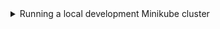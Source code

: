 <details>
<summary> Running a local development Minikube cluster </summary>

#### Context
We can build our application into a Docker image and deploy it to a local
Minikube cluster for testing.

Note that our Dockerfile is setting `RAILS_ENV=production` as a default when
building our image for Minikube. Why? Because RAILS_ENV changes application 
behaviour and we want to simulate production as much as possible inside our 
cluster. With N pods of our application running inside our Minikube cluster,
a local Sqlite database per pod isn't going to cut it.

#### Requirements
* Docker

#### Minikube setup
We install binaries into `~/.local/bin` so as to not require sudo permissions.
Subsequent Rake tasks assume binaries are in this location, so you may want
to add it to your `$PATH`.

```bash 
❯ bundle exec rake kubectl:install
❯ bundle exec rake minikube:install
```

#### Starting Minikube
```bash 
❯ bundle exec rake minikube:start
😄  minikube v1.27.0 on Debian bullseye/sid
🆕  Kubernetes 1.25.0 is now available. If you would like to upgrade, specify: --kubernetes-version=v1.25.0
✨  Using the docker driver based on existing profile
👍  Starting control plane node minikube in cluster minikube
🚜  Pulling base image ...
🏃  Updating the running docker "minikube" container ...
🐳  Preparing Kubernetes v1.22.3 on Docker 20.10.17 ...
🔎  Verifying Kubernetes components...
    ▪ Using image gcr.io/k8s-minikube/storage-provisioner:v5
🌟  Enabled addons: storage-provisioner, default-storageclass

❗  /home/josh/.local/bin/kubectl is version 1.25.2, which may have incompatibilites with Kubernetes 1.22.3.
    ▪ Want kubectl v1.22.3? Try 'minikube kubectl -- get pods -A'
🏄  Done! kubectl is now configured to use "minikube" cluster and "default" namespace by default
```

At this point we should be able to see all of the pods running in our cluster,
in the `kube-system` namespace.
```
❯ ~/.local/bin/kubectl get pods --all-namespaces
NAMESPACE     NAME                               READY   STATUS    RESTARTS        AGE
kube-system   coredns-78fcd69978-tplgx           1/1     Running   2 (6m23s ago)   1h7m
kube-system   etcd-minikube                      1/1     Running   3 (6m28s ago)   1h7m
kube-system   kube-apiserver-minikube            1/1     Running   2 (6m38s ago)   1h7m
kube-system   kube-controller-manager-minikube   1/1     Running   3 (6m28s ago)   1h7m
kube-system   kube-proxy-7xkts                   1/1     Running   3 (6m28s ago)   1h7m
kube-system   kube-scheduler-minikube            1/1     Running   3 (6m28s ago)   1h7m
kube-system   storage-provisioner                1/1     Running   4 (6m28s ago)   1h7m
```

#### Seeding Kubernetes secrets
Because our Dockerised app defaults to using `RAILS_ENV=production`, we need to
ensure the `SECRET_KEY_BASE` environment variable is set and passed to the app.
To do this we generate a secure string and store as a Kubernetes secret, that 
the application has access to:
```
❯ bundle exec rake app:seed_secret_key_base
secret/secret-key-base created
```

In reality k8s secrets are just base64 encoded strings, so in production, we'd
likely want to use something else e.g. [Hashicorp Vault](https://github.com/hashicorp/vault) or [Bitnami Sealed Secrets](https://github.com/bitnami-labs/sealed-secrets).


#### Applying our Kubernetes manifests
Next up is deploying our k8s manifests to the cluster to create our Service and
Deployment.
```
❯ bundle exec rake app:apply
Sending build context to Docker daemon  7.401MB
Step 1/28 : ARG RUBY_VERSION=2.7.1
Step 2/28 : ARG BASE_IMAGE=ruby:$RUBY_VERSION-alpine3.11
Step 3/28 : ARG RAILS_ENV=production
Step 4/28 : ARG NODE_ENV=production
Step 5/28 : FROM $BASE_IMAGE AS base
2.7.1-alpine3.11: Pulling from library/ruby
** SNIP **
Successfully built d6a25ad15d6c
Successfully tagged ops-heycamp-josh:latest
deployment.apps/ops-heycamp-josh created
service/ops-heycamp-josh created
deployment.apps/mysql created
service/mysql created
persistentvolumeclaim/mysql-pv-claim created
==> Service available at http://192.168.0.1:32029
```

This will build our application image within Minikube Docker context and apply
our manifests.

We can see the final line of output contains the endpoint we can reach our 
service on, in this case `http://192.168.0.1:32029`

If we look at the pods now deployed to our cluster:
```
❯ ~/.local/bin/kubectl get pods --all-namespaces
NAMESPACE     NAME                                READY   STATUS    RESTARTS        AGE
default       mysql-b94cb54c5-wdkqf               1/1     Running   0               3m28s
default       ops-heycamp-josh-55b94874db-57vwc   0/1     Running   3 (3m7s ago)    3m28s
default       ops-heycamp-josh-55b94874db-5ljzd   0/1     Running   3 (3m7s ago)    3m28s
default       ops-heycamp-josh-55b94874db-7j6zf   0/1     Running   3 (3m7s ago)    3m28s
default       ops-heycamp-josh-55b94874db-ck6qw   0/1     Running   3 (3m7s ago)    3m28s
default       ops-heycamp-josh-55b94874db-fd4wk   0/1     Running   3 (3m7s ago)    3m28s
default       ops-heycamp-josh-55b94874db-hlv5b   0/1     Running   3 (3m10s ago)   3m28s
default       ops-heycamp-josh-55b94874db-st5f7   0/1     Running   3 (3m6s ago)    3m28s
default       ops-heycamp-josh-55b94874db-wb8zt   0/1     Running   3 (3m7s ago)    3m28s
default       ops-heycamp-josh-55b94874db-xswmd   0/1     Running   3 (3m7s ago)    3m28s
default       ops-heycamp-josh-55b94874db-zgdpr   0/1     Running   3 (3m7s ago)    3m28s
kube-system   coredns-78fcd69978-tplgx            1/1     Running   2 (31m ago)     5h32m
kube-system   etcd-minikube                       1/1     Running   3 (31m ago)     1h32m
kube-system   kube-apiserver-minikube             1/1     Running   2 (31m ago)     1h32m
kube-system   kube-controller-manager-minikube    1/1     Running   3 (31m ago)     1h32m
kube-system   kube-proxy-7xkts                    1/1     Running   3 (31m ago)     1h32m
kube-system   kube-scheduler-minikube             1/1     Running   3 (31m ago)     1h32m
kube-system   storage-provisioner                 1/1     Running   4 (31m ago)     1h32m
```
We can see our application and db pods running. The application is running but
failing readiness checks, because we haven't created our DB yet, let's do that
now.


#### DB setup/migrations
```
❯ bundle exec rake app:db_setup
Created database 'ops-heycamp-josh_production'
D, [2022-09-29T13:48:59.975568 #31] DEBUG -- :    (0.2ms)  SET  @@SESSION.sql_mode = CONCAT(CONCAT(@@sql_mode, ',STRICT_ALL_TABLES'), ',NO_AUTO_VALUE_ON_ZERO'),  @@SESSION.sql_auto_is_null = 0, @@SESSION.wait_timeout = 2147483
-- create_table("microposts", {:force=>:cascade})
D, [2022-09-29T13:48:59.980900 #31] DEBUG -- :    (0.2ms)  SET  @@SESSION.sql_mode = CONCAT(CONCAT(@@sql_mode, ',STRICT_ALL_TABLES'), ',NO_AUTO_VALUE_ON_ZERO'),  @@SESSION.sql_auto_is_null = 0, @@SESSION.wait_timeout = 2147483
** SNIP**
D, [2022-09-29T13:49:09.892606 #31] DEBUG -- :    (2.3ms)  COMMIT
D, [2022-09-29T13:49:09.892763 #31] DEBUG -- :    (0.1ms)  BEGIN
D, [2022-09-29T13:49:09.893725 #31] DEBUG -- :   SQL (0.1ms)  INSERT INTO `relationships` (`follower_id`, `followed_id`, `created_at`, `updated_at`) VALUES (41, 1, '2022-09-29 13:49:09', '2022-09-29 13:49:09')
D, [2022-09-29T13:49:09.895993 #31] DEBUG -- :    (2.2ms)  COMMIT
```

Let's have another look at our running pods:
```
❯ ~/.local/bin/kubectl get pods --all-namespaces
NAMESPACE     NAME                                READY   STATUS    RESTARTS        AGE
default       mysql-b94cb54c5-wdkqf               1/1     Running   0               8m13s
default       ops-heycamp-josh-55b94874db-57vwc   1/1     Running   3 (7m52s ago)   8m13s
default       ops-heycamp-josh-55b94874db-5ljzd   1/1     Running   3 (7m52s ago)   8m13s
default       ops-heycamp-josh-55b94874db-7j6zf   1/1     Running   3 (7m52s ago)   8m13s
default       ops-heycamp-josh-55b94874db-ck6qw   1/1     Running   3 (7m52s ago)   8m13s
default       ops-heycamp-josh-55b94874db-fd4wk   1/1     Running   3 (7m52s ago)   8m13s
default       ops-heycamp-josh-55b94874db-hlv5b   1/1     Running   3 (7m55s ago)   8m13s
default       ops-heycamp-josh-55b94874db-st5f7   1/1     Running   3 (7m51s ago)   8m13s
default       ops-heycamp-josh-55b94874db-wb8zt   1/1     Running   3 (7m52s ago)   8m13s
default       ops-heycamp-josh-55b94874db-xswmd   1/1     Running   3 (7m52s ago)   8m13s
default       ops-heycamp-josh-55b94874db-zgdpr   1/1     Running   3 (7m52s ago)   8m13s
kube-system   coredns-78fcd69978-tplgx            1/1     Running   2 (36m ago)     1h37m
kube-system   etcd-minikube                       1/1     Running   3 (36m ago)     1h37m
kube-system   kube-apiserver-minikube             1/1     Running   2 (36m ago)     1h37m
kube-system   kube-controller-manager-minikube    1/1     Running   3 (36m ago)     1h37m
kube-system   kube-proxy-7xkts                    1/1     Running   3 (36m ago)     1h37m
kube-system   kube-scheduler-minikube             1/1     Running   3 (36m ago)     1h37m
kube-system   storage-provisioner                 1/1     Running   4 (36m ago)     1h37m
```
Great, we can see the application is now in a ready state. We can now load up
the app in a browser at `http://192.168.0.1:32029` and we can confirm that 
health checks are passing:
```
❯ curl http://192.168.0.1:32029/health/liveness
{"ok":true,"description":"Service is up and running"}

❯ curl http://192.168.0.1:32029/health/readiness
{"ok":true,"description":"Service and DB are up and running"}
```




</details>
